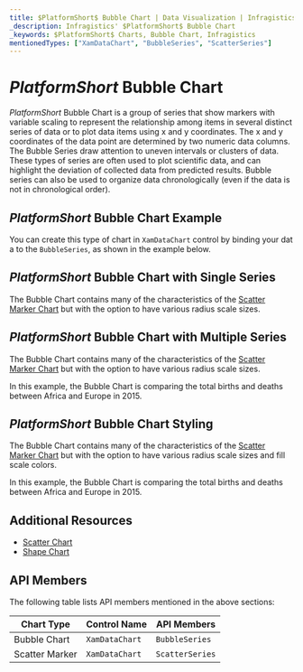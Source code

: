 ```yaml
---
title: $PlatformShort$ Bubble Chart | Data Visualization | Infragistics
_description: Infragistics' $PlatformShort$ Bubble Chart
_keywords: $PlatformShort$ Charts, Bubble Chart, Infragistics
mentionedTypes: ["XamDataChart", "BubbleSeries", "ScatterSeries"]
---
```

# $PlatformShort$ Bubble Chart

$PlatformShort$ Bubble Chart is a group of series that show markers with variable scaling to represent the relationship among items in several distinct series of data or to plot data items using x and y coordinates. The x and y coordinates of the data point are determined by two numeric data columns. The Bubble Series draw attention to uneven intervals or clusters of data. These types of series are often used to plot scientific data, and can highlight the deviation of collected data from predicted results. Bubble series can also be used to organize data chronologically (even if the data is not in chronological order).

## $PlatformShort$ Bubble Chart Example

You can create this type of chart in `XamDataChart` control by binding your data to the `BubbleSeries`, as shown in the example below.

<code-view style="height: 600px"
           data-demos-base-url="{environment:dvDemosBaseUrl}"
           iframe-src="{environment:dvDemosBaseUrl}/charts/data-chart-scatter-bubble-chart-multiple-sources"
           alt="$PlatformShort$ Bubble Chart" >
</code-view>

<div class="divider--half"></div>

## $PlatformShort$ Bubble Chart with Single Series

The Bubble Chart contains many of the characteristics of the [Scatter Marker Chart](scatter-chart.md#$PlatformShort$-scatter-marker-chart) but with the option to have various radius scale sizes.

<code-view style="height: 600px"
           data-demos-base-url="{environment:dvDemosBaseUrl}"
           iframe-src="{environment:dvDemosBaseUrl}/charts/data-chart-scatter-bubble-chart-single-source"
           alt="$PlatformShort$ Bubble Chart" >
</code-view>

<div class="divider--half"></div>

## $PlatformShort$ Bubble Chart with Multiple Series

The Bubble Chart contains many of the characteristics of the [Scatter Marker Chart](scatter-chart.md#$PlatformShort$-scatter-marker-chart) but with the option to have various radius scale sizes.

In this example, the Bubble Chart is comparing the total births and deaths between Africa and Europe in 2015.


<code-view style="height: 600px"
           data-demos-base-url="{environment:dvDemosBaseUrl}"
           iframe-src="{environment:dvDemosBaseUrl}/charts/data-chart-scatter-bubble-chart-multiple-sources"
           alt="$PlatformShort$ Bubble Chart" >
</code-view>

<div class="divider--half"></div>

## $PlatformShort$ Bubble Chart Styling

The Bubble Chart contains many of the characteristics of the [Scatter Marker Chart](scatter-chart.md#$PlatformShort$-scatter-marker-chart) but with the option to have various radius scale sizes and fill scale colors.

In this example, the Bubble Chart is comparing the total births and deaths between Africa and Europe in 2015.


<code-view style="height: 600px"
           data-demos-base-url="{environment:dvDemosBaseUrl}"
           iframe-src="{environment:dvDemosBaseUrl}/charts/data-chart-scatter-bubble-chart-styling"
           alt="$PlatformShort$ Bubble Chart" >
</code-view>

<div class="divider--half"></div>

## Additional Resources
- [Scatter Chart](scatter-chart.md)
- [Shape Chart](shape-chart.md)


## API Members
The following table lists API members mentioned in the above sections:

Chart Type       | Control Name   | API Members
-----------------|----------------|------------
Bubble Chart     | `XamDataChart`     | `BubbleSeries`
Scatter Marker   | `XamDataChart`     | `ScatterSeries`
